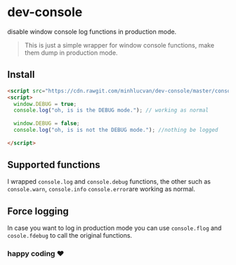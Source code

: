 # dev-console
disable window console log functions in production mode.


> This is just a simple wrapper for window console functions, make them dump in production mode.

## Install 

```html
<script src="https://cdn.rawgit.com/minhlucvan/dev-console/master/console.js"></script>
<script>
  window.DEBUG = true;
  console.log("oh, is is the DEBUG mode."); // working as normal
  
  window.DEBUG = false;
  console.log("oh, is is not the DEBUG mode."); //nothing be logged
 
</script>

```

## Supported functions

I wrapped ``console.log`` and ``console.debug`` functions, the other such as ``console.warn``, ``console.info`` ``console.error``are working as normal.

## Force logging

In case you want to log in production mode you can use ``console.flog`` and ``cosole.fdebug`` to call the original functions. 


### happy coding :heart:
